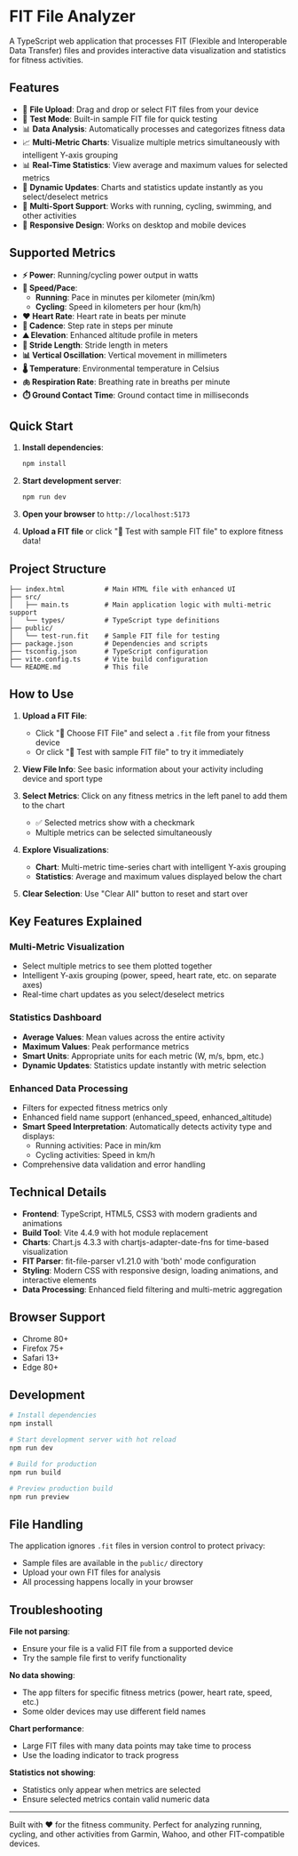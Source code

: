 # FIT File Analyzer

A TypeScript web application that processes FIT (Flexible and Interoperable Data Transfer) files and provides interactive data visualization and statistics for fitness activities.

## Features

- 📁 **File Upload**: Drag and drop or select FIT files from your device
- 🧪 **Test Mode**: Built-in sample FIT file for quick testing
- 📊 **Data Analysis**: Automatically processes and categorizes fitness data
- 📈 **Multi-Metric Charts**: Visualize multiple metrics simultaneously with intelligent Y-axis grouping
- 📊 **Real-Time Statistics**: View average and maximum values for selected metrics
- 🎯 **Dynamic Updates**: Charts and statistics update instantly as you select/deselect metrics
- 🏃 **Multi-Sport Support**: Works with running, cycling, swimming, and other activities
- 📱 **Responsive Design**: Works on desktop and mobile devices

## Supported Metrics

- **⚡ Power**: Running/cycling power output in watts
- **🏃 Speed/Pace**:
  - **Running**: Pace in minutes per kilometer (min/km)
  - **Cycling**: Speed in kilometers per hour (km/h)
- **❤️ Heart Rate**: Heart rate in beats per minute
- **👟 Cadence**: Step rate in steps per minute
- **⛰️ Elevation**: Enhanced altitude profile in meters
- **📏 Stride Length**: Stride length in meters
- **📊 Vertical Oscillation**: Vertical movement in millimeters
- **🌡️ Temperature**: Environmental temperature in Celsius
- **🫁 Respiration Rate**: Breathing rate in breaths per minute
- **⏱️ Ground Contact Time**: Ground contact time in milliseconds

## Quick Start

1. **Install dependencies**:

   ```bash
   npm install
   ```

2. **Start development server**:

   ```bash
   npm run dev
   ```

3. **Open your browser** to `http://localhost:5173`

4. **Upload a FIT file** or click "🧪 Test with sample FIT file" to explore fitness data!

## Project Structure

```
├── index.html          # Main HTML file with enhanced UI
├── src/
│   ├── main.ts         # Main application logic with multi-metric support
│   └── types/          # TypeScript type definitions
├── public/
│   └── test-run.fit    # Sample FIT file for testing
├── package.json        # Dependencies and scripts
├── tsconfig.json       # TypeScript configuration
├── vite.config.ts      # Vite build configuration
└── README.md           # This file
```

## How to Use

1. **Upload a FIT File**:

   - Click "📁 Choose FIT File" and select a `.fit` file from your fitness device
   - Or click "🧪 Test with sample FIT file" to try it immediately

2. **View File Info**: See basic information about your activity including device and sport type

3. **Select Metrics**: Click on any fitness metrics in the left panel to add them to the chart

   - ✅ Selected metrics show with a checkmark
   - Multiple metrics can be selected simultaneously

4. **Explore Visualizations**:

   - **Chart**: Multi-metric time-series chart with intelligent Y-axis grouping
   - **Statistics**: Average and maximum values displayed below the chart

5. **Clear Selection**: Use "Clear All" button to reset and start over

## Key Features Explained

### Multi-Metric Visualization

- Select multiple metrics to see them plotted together
- Intelligent Y-axis grouping (power, speed, heart rate, etc. on separate axes)
- Real-time chart updates as you select/deselect metrics

### Statistics Dashboard

- **Average Values**: Mean values across the entire activity
- **Maximum Values**: Peak performance metrics
- **Smart Units**: Appropriate units for each metric (W, m/s, bpm, etc.)
- **Dynamic Updates**: Statistics update instantly with metric selection

### Enhanced Data Processing

- Filters for expected fitness metrics only
- Enhanced field name support (enhanced_speed, enhanced_altitude)
- **Smart Speed Interpretation**: Automatically detects activity type and displays:
  - Running activities: Pace in min/km
  - Cycling activities: Speed in km/h
- Comprehensive data validation and error handling

## Technical Details

- **Frontend**: TypeScript, HTML5, CSS3 with modern gradients and animations
- **Build Tool**: Vite 4.4.9 with hot module replacement
- **Charts**: Chart.js 4.3.3 with chartjs-adapter-date-fns for time-based visualization
- **FIT Parser**: fit-file-parser v1.21.0 with 'both' mode configuration
- **Styling**: Modern CSS with responsive design, loading animations, and interactive elements
- **Data Processing**: Enhanced field filtering and multi-metric aggregation

## Browser Support

- Chrome 80+
- Firefox 75+
- Safari 13+
- Edge 80+

## Development

```bash
# Install dependencies
npm install

# Start development server with hot reload
npm run dev

# Build for production
npm run build

# Preview production build
npm run preview
```

## File Handling

The application ignores `.fit` files in version control to protect privacy:

- Sample files are available in the `public/` directory
- Upload your own FIT files for analysis
- All processing happens locally in your browser

## Troubleshooting

**File not parsing**:

- Ensure your file is a valid FIT file from a supported device
- Try the sample file first to verify functionality

**No data showing**:

- The app filters for specific fitness metrics (power, heart rate, speed, etc.)
- Some older devices may use different field names

**Chart performance**:

- Large FIT files with many data points may take time to process
- Use the loading indicator to track progress

**Statistics not showing**:

- Statistics only appear when metrics are selected
- Ensure selected metrics contain valid numeric data

---

Built with ❤️ for the fitness community. Perfect for analyzing running, cycling, and other activities from Garmin, Wahoo, and other FIT-compatible devices.
